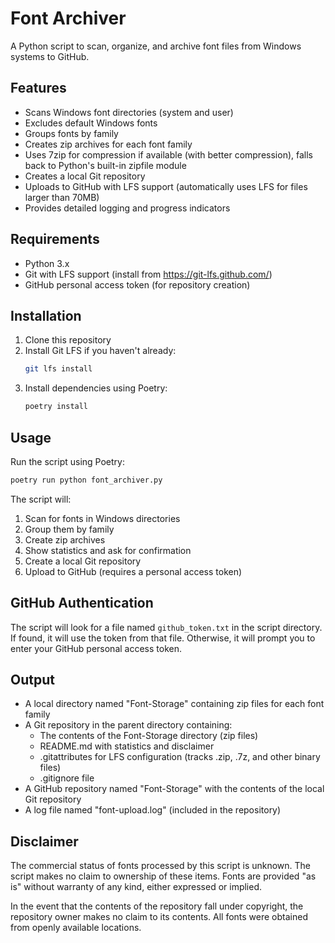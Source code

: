 # Font Archiver

A Python script to scan, organize, and archive font files from Windows systems to GitHub.

## Features

- Scans Windows font directories (system and user)
- Excludes default Windows fonts
- Groups fonts by family
- Creates zip archives for each font family
- Uses 7zip for compression if available (with better compression), falls back to Python's built-in zipfile module
- Creates a local Git repository
- Uploads to GitHub with LFS support (automatically uses LFS for files larger than 70MB)
- Provides detailed logging and progress indicators

## Requirements

- Python 3.x
- Git with LFS support (install from https://git-lfs.github.com/)
- GitHub personal access token (for repository creation)

## Installation

1. Clone this repository
2. Install Git LFS if you haven't already:
   ```bash
   git lfs install
   ```
3. Install dependencies using Poetry:
   ```bash
   poetry install
   ```

## Usage

Run the script using Poetry:

```bash
poetry run python font_archiver.py
```

The script will:

1. Scan for fonts in Windows directories
2. Group them by family
3. Create zip archives
4. Show statistics and ask for confirmation
5. Create a local Git repository
6. Upload to GitHub (requires a personal access token)

## GitHub Authentication

The script will look for a file named `github_token.txt` in the script directory. If found, it will use the token
from that file. Otherwise, it will prompt you to enter your GitHub personal access token.

## Output

- A local directory named "Font-Storage" containing zip files for each font family
- A Git repository in the parent directory containing:
  - The contents of the Font-Storage directory (zip files)
  - README.md with statistics and disclaimer
  - .gitattributes for LFS configuration (tracks .zip, .7z, and other binary files)
  - .gitignore file
- A GitHub repository named "Font-Storage" with the contents of the local Git repository
- A log file named "font-upload.log" (included in the repository)

## Disclaimer

The commercial status of fonts processed by this script is unknown. The script makes no claim to ownership of
these items. Fonts are provided "as is" without warranty of any kind, either expressed or implied.

In the event that the contents of the repository fall under copyright, the repository owner makes no claim to 
its contents. All fonts were obtained from openly available locations.
